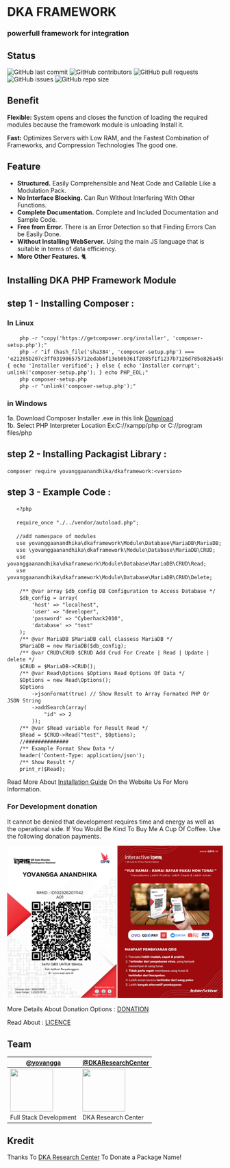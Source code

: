# DKA FRAMEWORK
### powerfull framework for integration

## Status

![GitHub last commit](https://img.shields.io/github/last-commit/DKAResearchCenter/DKAPHPFramework)
![GitHub contributors](https://img.shields.io/github/contributors/DKAResearchCenter/DKAPHPFramework)
![GitHub pull requests](https://img.shields.io/github/issues-pr/DKAResearchCenter/DKAPHPFramework)
![GitHub issues](https://img.shields.io/github/issues/DKAResearchCenter/DKAPHPFramework)
![GitHub repo size](https://img.shields.io/github/repo-size/DKAResearchCenter/DKAPHPFramework)


## Benefit

**Flexible:** System opens and closes the function of loading the required modules because the framework module is
unloading Install it.

**Fast:** Optimizes Servers with Low RAM, and the Fastest Combination of Frameworks, and Compression Technologies The
good one.

## Feature

* **Structured.** Easily Comprehensible and Neat Code and Callable Like a Modulation Pack.
* **No Interface Blocking.** Can Run Without Interfering With Other Functions.
* **Complete Documentation.** Complete and Included Documentation and Sample Code.
* **Free from Error.** There is an Error Detection so that Finding Errors Can be Easily Done.
* **Without Installing WebServer.** Using the main JS language that is suitable in terms of data efficiency.
* **More Other Features.** 🐈

## Installing DKA PHP Framework Module

## step 1 - Installing Composer : 

### In Linux
```shell
    php -r "copy('https://getcomposer.org/installer', 'composer-setup.php');"
    php -r "if (hash_file('sha384', 'composer-setup.php') === 'e21205b207c3ff031906575712edab6f13eb0b361f2085f1f1237b7126d785e826a450292b6cfd1d64d92e6563bbde02') { echo 'Installer verified'; } else { echo 'Installer corrupt'; unlink('composer-setup.php'); } echo PHP_EOL;"
    php composer-setup.php
    php -r "unlink('composer-setup.php');"
```
### in Windows

1a. Download Composer Installer .exe in this link
[Download](https://getcomposer.org/Composer-Setup.exe)<br/>
1b. Select PHP Interpreter Location Ex:C://xampp/php or C://program files/php


## step 2 - Installing Packagist Library :

``` composer require yovanggaanandhika/dkaframework:<version> ```

## step 3 - Example Code : 

```injectablephp
   <?php
   
   require_once "./../vendor/autoload.php";

   //add namespace of modules
   use yovanggaanandhika\dkaframework\Module\Database\MariaDB\MariaDB;
   use \yovanggaanandhika\dkaframework\Module\Database\MariaDB\CRUD;
   use yovanggaanandhika\dkaframework\Module\Database\MariaDB\CRUD\Read;
   use yovanggaanandhika\dkaframework\Module\Database\MariaDB\CRUD\Delete;

    /** @var array $db_config DB Configuration to Access Database */
    $db_config = array(
        'host' => "localhost",
        'user' => "developer",
        'password' => "Cyberhack2010",
        'database' => "test"
    );
    /** @var MariaDB $MariaDB call classess MariaDB */
    $MariaDB = new MariaDB($db_config);
    /** @var CRUD\CRUD $CRUD Add Crud For Create | Read | Update | delete */
    $CRUD = $MariaDB->CRUD();
    /** @var Read\Options $Options Read Options Of Data */
    $Options = new Read\Options();
    $Options
        ->jsonFormat(true) // Show Result to Array Formated PHP Or JSON String
        ->addSearch(array(
            "id" => 2
        ));
    /** @var $Read variable for Result Read */
    $Read = $CRUD->Read("test", $Options);
    //##############
    /** Example Format Show Data */
    header('Content-Type: application/json');
    /** Show Result */
    print_r($Read);
```

Read More About [Installation Guide](https://github.com/YovanggaAnandhika/Server/blob/v3/INSTALL.md) On the Website
Us For More Information.



### For Development donation
It cannot be denied that development requires time and energy as well as the operational side. If You Would Be Kind To Buy Me A Cup Of Coffee. Use the following donation payments.

![alt text](https://github.com/YovanggaAnandhika/DKAFramework-Typescript/blob/production/docs/assets/images/qris-yovangga.jpg?raw=true)

More Details About Donation Options :
[DONATION](https://github.com/DKAResearchCenter/DKAPHPFramework/blob/master/README.md)

Read About : </b>[LICENCE](https://github.com/DKAResearchCenter/DKAPHPFramework/blob/master/README.md)

## Team

| [@yovangga](https://github.com/yovanggaanandhika)                                                                       | [@DKAResearchCenter](https://github.com/DKAResearchCenter)                                                    |
|-------------------------------------------------------------------------------------------------------------------------|---------------------------------------------------------------------------------------------------------------|
| <img align="center" src="https://avatars.githubusercontent.com/yovanggaanandhika?s=100&v=1" width="100" height="100" /> | <img align="center" src="https://avatars.githubusercontent.com/DKAResearchCenter?s" width="100" height="100"> |
| Full Stack Development                                                                                                  | DKA Research Center                                                                                           |

## Kredit

Thanks To [DKA Research Center](https://github.com/YovanggaAnandhika) To Donate a Package Name!
